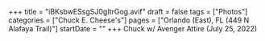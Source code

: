 +++
title = "iBKsbwESsgSJ0gItrGog.avif"
draft = false
tags = ["Photos"]
categories = ["Chuck E. Cheese's"]
pages = ["Orlando (East), FL (449 N Alafaya Trail)"]
startDate = ""
+++
Chuck w/ Avenger Attire (July 25, 2022)
